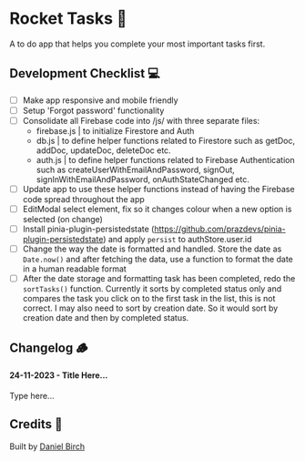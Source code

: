 # Rocket Tasks 🚀

A to do app that helps you complete your most important tasks first.

## Development Checklist 💻

- [ ] Make app responsive and mobile friendly
- [ ] Setup 'Forgot password' functionality
- [ ] Consolidate all Firebase code into /js/ with three separate files:
  - firebase.js | to initialize Firestore and Auth
  - db.js | to define helper functions related to Firestore such as getDoc, addDoc, updateDoc, deleteDoc etc.
  - auth.js | to define helper functions related to Firebase Authentication such as createUserWithEmailAndPassword, signOut, signInWithEmailAndPassword, onAuthStateChanged etc.
- [ ] Update app to use these helper functions instead of having the Firebase code spread throughout the app
- [ ] EditModal select element, fix so it changes colour when a new option is selected (on change)
- [ ] Install pinia-plugin-persistedstate (https://github.com/prazdevs/pinia-plugin-persistedstate) and apply `persist` to authStore.user.id
- [ ] Change the way the date is formatted and handled. Store the date as `Date.now()` and after fetching the data, use a function to format the date in a human readable format
- [ ] After the date storage and formatting task has been completed, redo the `sortTasks()` function. Currently it sorts by completed status only and compares the task you click on to the first task in the list, this is not correct. I may also need to sort by creation date. So it would sort by creation date and then by completed status.

## Changelog 🪵

#### 24-11-2023 - Title Here...

Type here...

## Credits 👤

Built by [Daniel Birch](https://danielbirch.dev/)
